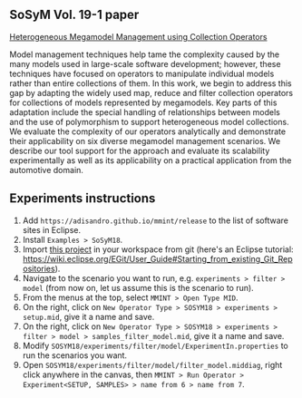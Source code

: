 ## SoSyM Vol. 19-1 paper

[Heterogeneous Megamodel Management using Collection Operators](https://doi.org/10.1007/s10270-019-00738-9)

Model management techniques help tame the complexity caused by the many models used in large-scale software development; however, these techniques have focused on operators to manipulate individual models rather than entire collections of them. In this work, we begin to address this gap by adapting the widely used map, reduce and filter collection operators for collections of models represented by megamodels. Key parts of this adaptation include the special handling of relationships between models and the use of polymorphism to support heterogeneous model collections. We evaluate the complexity of our operators analytically and demonstrate their applicability on six diverse megamodel management scenarios. We describe our tool support for the approach and evaluate its scalability experimentally as well as its applicability on a practical application from the automotive domain.

## Experiments instructions

1. Add `https://adisandro.github.io/mmint/release` to the list of software sites in Eclipse.
2. Install `Examples > SoSyM18`.
3. Import [this project](https://github.com/adisandro/MMINT/tree/develop/examples/SOSYM18) in your workspace from git (here's an Eclipse tutorial: https://wiki.eclipse.org/EGit/User_Guide#Starting_from_existing_Git_Repositories).
4. Navigate to the scenario you want to run, e.g. `experiments > filter > model` (from now on, let us assume this is the scenario to run).
5. From the menus at the top, select `MMINT > Open Type MID`.
6. On the right, click on `New Operator Type > SOSYM18 > experiments > setup.mid`, give it a name and save.
7. On the right, click on `New Operator Type > SOSYM18 > experiments > filter > model > samples_filter_model.mid`, give it a name and save.
8. Modify `SOSYM18/experiments/filter/model/ExperimentIn.properties` to run the scenarios you want.
9. Open `SOSYM18/experiments/filter/model/filter_model.middiag`, right click anywhere in the canvas, then `MMINT > Run Operator > Experiment<SETUP, SAMPLES> > name from 6 > name from 7`.

